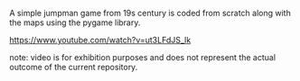A simple jumpman game from 19s century is coded from scratch along with the maps using the pygame library.

https://www.youtube.com/watch?v=ut3LFdJS_lk

note: video is for exhibition purposes and does not represent the actual outcome of the current repository.
